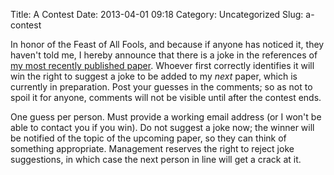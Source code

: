 Title: A Contest
Date: 2013-04-01 09:18
Category: Uncategorized
Slug: a-contest

In honor of the Feast of All Fools, and because if anyone has noticed
it, they haven't told me, I hereby announce that there is a joke in
the references of
[my most recently published paper](/media/2010/05/stegotorus.pdf).
Whoever first correctly identifies it will win the right to suggest a
joke to be added to my *next* paper, which is currently in
preparation.  Post your guesses in the comments; so as not to spoil it
for anyone, comments will not be visible until after the contest ends.

One guess per person.  Must provide a working email address (or I
won't be able to contact you if you win).  Do not suggest a joke now;
the winner will be notified of the topic of the upcoming paper, so
they can think of something appropriate.  Management reserves the
right to reject joke suggestions, in which case the next person in
line will get a crack at it.
